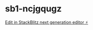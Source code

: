 # sb1-ncjgqugz

[Edit in StackBlitz next generation editor ⚡️](https://stackblitz.com/~/github.com/Footsimon/sb1-ncjgqugz)